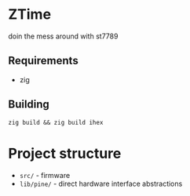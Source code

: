 # ZTime

doin the mess around with st7789

## Requirements

- zig

## Building

```
zig build && zig build ihex
```

# Project structure

- `src/` - firmware
- `lib/pine/` - direct hardware interface abstractions
